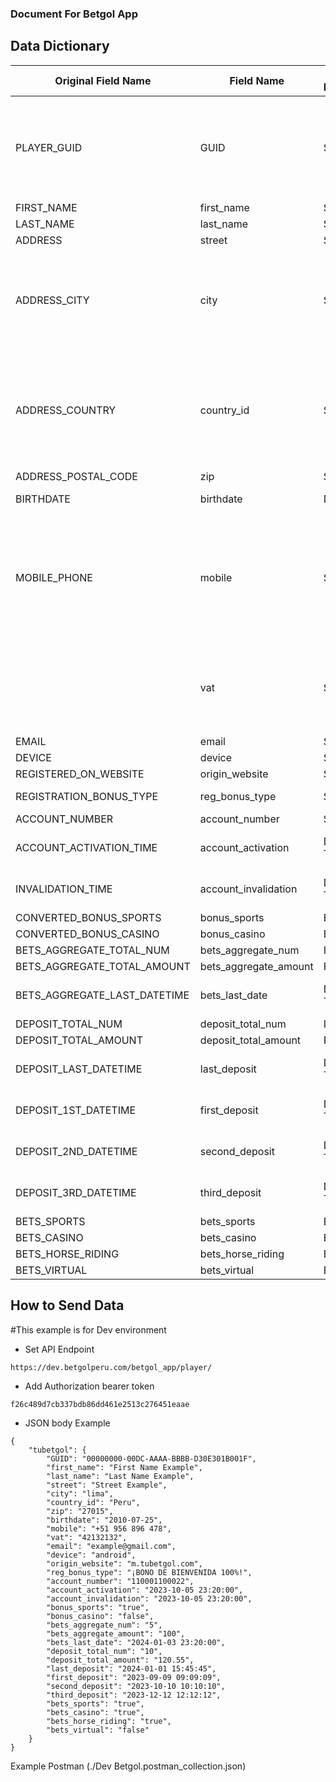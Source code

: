 ### Document For Betgol App

## Data Dictionary

| Original Field Name          | Field Name            | Type / Format | Is Required | Value Example                        | Comments / Format                                                                          |
| ---------------------------- | --------------------- | ------------- | ----------- | ------------------------------------ | ------------------------------------------------------------------------------------------ |
| PLAYER_GUID                  | GUID                  | String        | Yes         | 00000000-00DC-AAAA-BBBB-D30E301B001F | GUID is used to search for records in Odoo to determine if insert or update                |
| FIRST_NAME                   | first_name            | String        | Yes         | First Name Example                   |                                                                                            |
| LAST_NAME                    | last_name             | String        | Yes         | Last Name Example                    |                                                                                            |
| ADDRESS                      | street                | String        | No          | Street Example                       |                                                                                            |
| ADDRESS_CITY                 | city                  | String        | No          | lima                                 | Send only text city, controller search the id code if not exists value this set to null    |
| ADDRESS_COUNTRY              | country_id            | String        | No          | Peru                                 | Send only text country, controller search the id code if not exists value this set to null |
| ADDRESS_POSTAL_CODE          | zip                   | String        | No          | 27015                                |                                                                                            |
| BIRTHDATE                    | birthdate             | Date          | No          | 2010-07-25                           | %Y-%m-%d                                                                                   |
| MOBILE_PHONE                 | mobile                | String        | Yes         | +51 956 896 478                      | send country code after "+" and separate with space the country code of mobile number      |
|                              | vat                   | String        | Yes         | 42132132                             | send DNI field that it is populate from the registry form in betgol.com                    |
| EMAIL                        | email                 | String        | Yes         | example@gmail.com                    |                                                                                            |
| DEVICE                       | device                | String        | No          | android                              |                                                                                            |
| REGISTERED_ON_WEBSITE        | origin_website        | String        | No          | m.tubetgol.com                       |                                                                                            |
| REGISTRATION_BONUS_TYPE      | reg_bonus_type        | String        | No          | ¡BONO DE BIENVENIDA 100%!            |                                                                                            |
| ACCOUNT_NUMBER               | account_number        | String        | No          | 110001100022                         |                                                                                            |
| ACCOUNT_ACTIVATION_TIME      | account_activation    | Date Time     | No          | 2023-10-05 23:20:00                  | %Y-%m-%d %H:%M:%S                                                                          |
| INVALIDATION_TIME            | account_invalidation  | Date Time     | No          | 2023-10-05 23:20:00                  | %Y-%m-%d %H:%M:%S                                                                          |
| CONVERTED_BONUS_SPORTS       | bonus_sports          | Bool          | No          | true                                 |                                                                                            |
| CONVERTED_BONUS_CASINO       | bonus_casino          | Bool          | No          | false                                |                                                                                            |
| BETS_AGGREGATE_TOTAL_NUM     | bets_aggregate_num    | Integer       | No          | 5                                    |                                                                                            |
| BETS_AGGREGATE_TOTAL_AMOUNT  | bets_aggregate_amount | Float         | No          | 100                                  |                                                                                            |
| BETS_AGGREGATE_LAST_DATETIME | bets_last_date        | Date Time     | No          | 2024-01-03 23:20:00                  | %Y-%m-%d %H:%M:%S                                                                          |
| DEPOSIT_TOTAL_NUM            | deposit_total_num     | Integer       | No          | 10                                   |                                                                                            |
| DEPOSIT_TOTAL_AMOUNT         | deposit_total_amount  | Float         | No          | 120.55                               |                                                                                            |
| DEPOSIT_LAST_DATETIME        | last_deposit          | Date Time     | No          | 2024-01-01 15:45:45                  | %Y-%m-%d %H:%M:%S                                                                          |
| DEPOSIT_1ST_DATETIME         | first_deposit         | Date Time     | No          | 2023-09-09 09:09:09                  | %Y-%m-%d %H:%M:%S                                                                          |
| DEPOSIT_2ND_DATETIME         | second_deposit        | Date Time     | No          | 2023-10-10 10:10:10                  | %Y-%m-%d %H:%M:%S                                                                          |
| DEPOSIT_3RD_DATETIME         | third_deposit         | Date Time     | No          | 2023-12-12 12:12:12                  | %Y-%m-%d %H:%M:%S                                                                          |
| BETS_SPORTS                  | bets_sports           | Bool          | No          | true                                 |                                                                                            |
| BETS_CASINO                  | bets_casino           | Bool          | No          | true                                 |                                                                                            |
| BETS_HORSE_RIDING            | bets_horse_riding     | Bool          | No          | true                                 |                                                                                            |
| BETS_VIRTUAL                 | bets_virtual          | Bool          | No          | false                                |                                                                                            |

## How to Send Data

#This example is for Dev environment 


- Set API Endpoint 
```
https://dev.betgolperu.com/betgol_app/player/
```
- Add Authorization bearer token
```
f26c489d7cb337bdb86dd461e2513c276451eaae
```
- JSON body Example
```
{
    "tubetgol": {
        "GUID": "00000000-00DC-AAAA-BBBB-D30E301B001F",
        "first_name": "First Name Example",
        "last_name": "Last Name Example",
        "street": "Street Example",
        "city": "lima",
        "country_id": "Peru",
        "zip": "27015",
        "birthdate": "2010-07-25",
        "mobile": "+51 956 896 478",
        "vat": "42132132",
        "email": "example@gmail.com",
        "device": "android",
        "origin_website": "m.tubetgol.com",
        "reg_bonus_type": "¡BONO DE BIENVENIDA 100%!",
        "account_number": "110001100022",
        "account_activation": "2023-10-05 23:20:00",
        "account_invalidation": "2023-10-05 23:20:00",
        "bonus_sports": "true",
        "bonus_casino": "false",
        "bets_aggregate_num": "5",
        "bets_aggregate_amount": "100",
        "bets_last_date": "2024-01-03 23:20:00",
        "deposit_total_num": "10",
        "deposit_total_amount": "120.55",
        "last_deposit": "2024-01-01 15:45:45",
        "first_deposit": "2023-09-09 09:09:09",
        "second_deposit": "2023-10-10 10:10:10",
        "third_deposit": "2023-12-12 12:12:12",
        "bets_sports": "true",
        "bets_casino": "true",
        "bets_horse_riding": "true",
        "bets_virtual": "false"
    }
}
```

Example Postman (./Dev Betgol.postman_collection.json)


